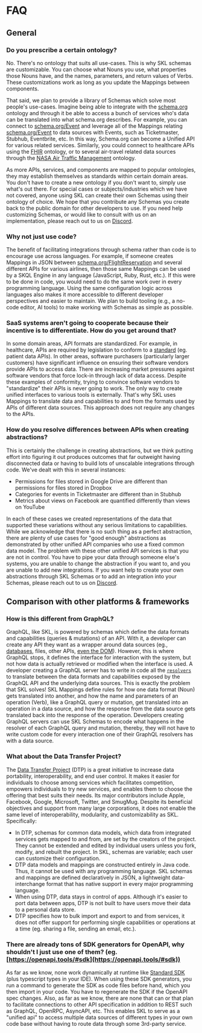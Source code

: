 # FAQ

## General

### Do you prescribe a certain ontology?
No. There's no ontology that suits all use-cases. This is why SKL schemas are customizable. You can choose what Nouns you use, what properties those Nouns have, and the names, parameters, and return values of Verbs. These customizations work as long as you update the Mappings between components. 

That said, we plan to provide a library of Schemas which solve most people's use-cases.  Imagine being able to integrate with the [schema.org](https://schema.org) ontology and through it be able to access a bunch of services who's data can be translated into what schema.org describes. For example, you can connect to [schema.org/Event](https://schema.org/Event) and leverage all of the Mappings relating [schema.org/Event](https://schema.org/Event) to data sources with Events, such as Ticketmaster, Stubhub, Eventbrite, etc. In this way, Schema.org can become a Unified API for various related services. Similarly, you could connect to healthcare APIs using the [FHIR](https://www.hl7.org/fhir/overview.html) ontology, or to several air-travel related data sources through the [NASA Air Traffic Management](https://data.nasa.gov/ontologies/atmonto) ontology.


As more APIs, services, and components are mapped to popular ontologies, they may establish themselves as standards within certain domain areas. You don't have to create a new ontology if you don't want to, simply use what's out there. For special cases or subjects/industries which we have not covered, anyone using SKL can create their own Schemas using their ontology of choice. We hope that you contribute any Schemas you create back to the public domain for other developers to use. If you need help customizing Schemas, or would like to consult with us on an implementation, please reach out to us on [Discord](https://discord.gg/stvfSB8kpG?ref=https://github.com/comake/skl-examples).

### Why not just use code?
The benefit of facilitating integrations through schema rather than code is to encourage use across languages. For example, if someone creates Mappings in JSON between [schema.org/FlightReservation](https://schema.org/FlightReservation) and several different APIs for various airlines, then those same Mappings can be used by a SKQL Engine in any language (JavaScript, Ruby,  Rust, etc.). If this were to be done in code, you would need to do the same work over in every programming language. Using the same configuration logic across languages also makes it more accessible to different developer perspectives and easier to maintain. We plan to build tooling (e.g., a no-code editor, AI tools) to make working with Schemas as simple as possible.

### SaaS systems aren't going to cooperate because their incentive is to differentiate. How do you get around that?
In some domain areas, API formats are standardized. For example, in healthcare, APIs are required by legislation to conform to a [standard](https://www.cms.gov/regulations-and-guidance/guidance/interoperability/index) (eg. patient data APIs). In other areas, software purchasers (particularly larger customers) have significant influence on ensuring their software vendors provide APIs to access data. There are increasing market pressures against software vendors that force lock-in through lack of data access. Despite these examples of conformity, trying to convince software vendors to "standardize" their APIs is never going to work. The only way to create unified interfaces to various tools is externally. That's why SKL uses Mappings to translate data and capabilities to and from the formats used by APIs of different data sources. This approach does not require any changes to the APIs.

### How do you resolve differences between APIs when creating abstractions?
This is certainly the challenge in creating abstractions, but we think putting effort into figuring it out produces outcomes that far outweight having disconnected data or having to build lots of unscalable integrations through code. We've dealt with this in several instances:
-   Permissions for files stored in Google Drive are different than permissions for files stored in Dropbox
-   Categories for events in Ticketmaster are different than in Stubhub
-   Metrics about views on Facebook are quantified differently than views on YouTube

In each of these cases we created representations of the data that supported these variations without any serious limitations to capabilities. While we acknowledge that there is no such thing as a perfect abstraction, there are plenty of use cases for "good enough" abstractions as demonstrated by other unified API companies who use a fixed common data model. The problem with these other unified API services is that you are not in control. You have to pipe your data through someone else's systems, you are unable to change the abstraction if you want to, and you are unable to add new integrations. If you want help to create your own abstractions through SKL Schemas or to add an integration into your Schemas, please reach out to us on [Discord](https://discord.gg/stvfSB8kpG?ref=https://github.com/comake/skl-examples).


## Comparison with other platforms & frameworks

### How is this different from GraphQL?
GraphQL, like SKL, is powered by schemas which define the data formats and capabilities (queries & mutations) of an API. With it, a developer can create any API they want as a wrapper around data sources (eg., [databases](https://www.zdnet.com/article/graphql-for-databases-a-layer-for-universal-database-access/), files, other APIs, [even the DOM](https://youtu.be/Xi3sxygtDc4?t=848)). However, this is where GraphQL stops, it defines the interface for interaction with the system, but not how data is actually retrieved or modified when the interface is used. A developer creating a GraphQL server has to write in code all the [`resolvers`](https://graphql.org/learn/execution/#root-fields-resolvers) to translate between the data formats and capabilities exposed by the GraphQL API and the underlying data sources. This is exactly the problem that SKL solves! SKL Mappings define rules for how one data format (Noun) gets translated into another, and how the name and parameters of an operation (Verb), like a GraphQL query or mutation, get translated into an operation in a data source, and how the response from the data source gets translated back into the response of the operation. Developers creating GraphQL servers can use SKL Schemas to encode what happens in the resolver of each GraphQL query and mutation, thereby, they will not have to write custom code for every interaction one of their GraphQL resolvers has with a data source.

### What about the Data Transfer Project?
The [Data Transfer Project](https://datatransferproject.dev/) (DTP) is a great initiative to increase data portability, interoperability, and end user control. It makes it easier for individuals to choose among services which facilitates competition, empowers individuals to try new services, and enables them to choose the offering that best suits their needs. Its major contributors include Apple, Facebook, Google, Microsoft, Twitter, and SmugMug. Despite its beneficial objectives and support from many large corporations, it does not enable the same level of interoperability, modularity, and customizability as SKL. Specifically:
- In DTP, schemas for common data models, which data from integrated services gets mapped to and from, are set by the creators of the project. They cannot be extended and edited by individual users unless you fork, modify, and rebuilt the project. In SKL, schemas are variable; each user can customize their configuration.
- DTP data models and mappings are constructed entirely in Java code. Thus, it cannot be used with any programming language. SKL schemas and mappings are defined declaratively in JSON, a lightweight data-interchange format that has native support in every major programming language.
- When using DTP, data stays in control of apps. Although it's easier to port data between apps, DTP is not built to have users move their data to a personal data store.
- DTP specifies how to bulk import and export to and from services, it does not offer support for performing single capabilities or operations at a time (eg. sharing a file, sending an email, etc.).

### There are already tons of SDK generators for OpenAPI, why shouldn't I just use one of them? (eg. [https://openapi.tools/#sdk](https://openapi.tools/#sdk))
As far as we know, none work dynamically at runtime like [Standard SDK](https://www.comake.io/skl/sdk) (plus typescript types in your IDE). When using these SDK generators, you run a command to generate the SDK as code files before hand, which you then import in your code. You have to regenerate the SDK if the OpenAPI spec changes. Also, as far as we know, there are none that can or that plan to facilitate connections to other API specification in addition to REST such as GraphQL, OpenRPC, AsyncAPI, etc. This enables SKL to serve as a "unified api" to access multiple  data sources of different types in your own code base without having to route data through some 3rd-party service.